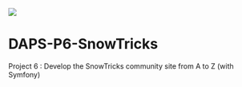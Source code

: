 <a href="https://codeclimate.com/github/08rose08/DAPS-P6-SnowTricks/maintainability"><img src="https://api.codeclimate.com/v1/badges/f01e2b2883b0acf4571c/maintainability" /></a>

# DAPS-P6-SnowTricks
Project 6 : Develop the SnowTricks community site from A to Z (with Symfony)
